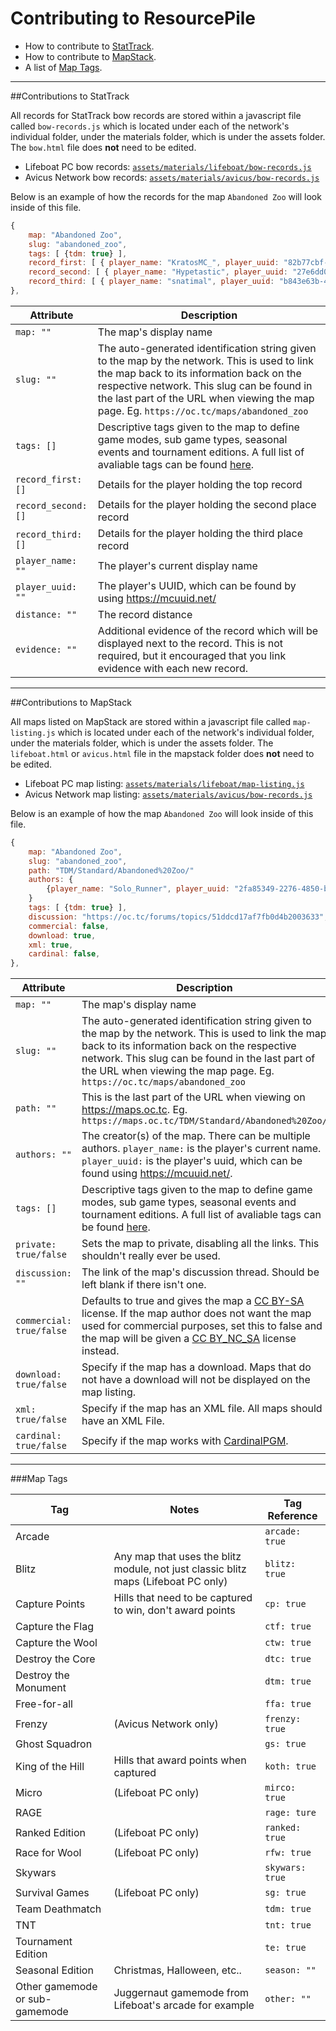 # Contributing to ResourcePile
- How to contribute to [StatTrack](#contributions-to-stattrack).
- How to contribute to [MapStack](#contributions-to-mapstack).
- A list of [Map Tags](#map-tags).

-----

##Contributions to StatTrack

All records for StatTrack bow records are stored within a javascript file called `bow-records.js` which is located under each of the network's individual folder, under the materials folder, which is under the assets folder. The `bow.html` file does **not** need to be edited.

* Lifeboat PC bow records: [`assets/materials/lifeboat/bow-records.js`](https://github.com/MCResourcePile/MCResourcePile.github.io/blob/master/assets/materials/lifeboat/bow-records.js)
* Avicus Network bow records: [`assets/materials/avicus/bow-records.js`](https://github.com/MCResourcePile/MCResourcePile.github.io/blob/master/assets/materials/avicus/bow-records.js)

Below is an example of how the records for the map `Abandoned Zoo` will look inside of this file.
```js
{
    map: "Abandoned Zoo",
    slug: "abandoned_zoo",
    tags: [ {tdm: true} ],
    record_first: [ { player_name: "KratosMC_", player_uuid: "82b77cbf-8b1b-4902-8eb6-34b65dcefa43", distance: "81", evidence: ""} ],
    record_second: [ { player_name: "Hypetastic", player_uuid: "27e6dd0d-595a-4881-882d-cc35151d7d21", distance: "79", evidence: ""} ],
    record_third: [ { player_name: "snatimal", player_uuid: "b843e63b-4d8c-4606-b6da-08b3ed8534d1", distance: "63", evidence: ""} ],
},
```

|Attribute|Description|
|---|---|
|`map: ""`|The map's display name|
|`slug: ""`|The auto-generated identification string given to the map by the network. This is used to link the map back to its information back on the respective network. This slug can be found in the last part of the URL when viewing the map page. Eg. `https://oc.tc/maps/abandoned_zoo`|
|`tags: []`|Descriptive tags given to the map to define game modes, sub game types, seasonal events and tournament editions. A full list of avaliable tags can be found [here](#map-tags).|
|`record_first: []`|Details for the player holding the top record|
|`record_second: []`|Details for the player holding the second place record|
|`record_third: []`|Details for the player holding the third place record|
|`player_name: ""`|The player's current display name|
|`player_uuid: ""`|The player's UUID, which can be found by using https://mcuuid.net/|
|`distance: ""`|The record distance|
|`evidence: ""`|Additional evidence of the record which will be displayed next to the record. This is not required, but it encouraged that you link evidence with each new record.|

-----

##Contributions to MapStack

All maps listed on MapStack are stored within a javascript file called `map-listing.js` which is located under each of the network's individual folder, under the materials folder, which is under the assets folder. The `lifeboat.html` or `avicus.html` file in the mapstack folder does **not** need to be edited.

* Lifeboat PC map listing: [`assets/materials/lifeboat/map-listing.js`](https://github.com/MCResourcePile/MCResourcePile.github.io/blob/master/assets/materials/lifeboat/map-listing.js)
* Avicus Network map listing: [`assets/materials/avicus/bow-records.js`](https://github.com/MCResourcePile/MCResourcePile.github.io/blob/master/assets/materials/avicus/map-listing.js)

Below is an example of how the map `Abandoned Zoo` will look inside of this file.
```js
{
    map: "Abandoned Zoo",
    slug: "abandoned_zoo",
    path: "TDM/Standard/Abandoned%20Zoo/"
    authors: {
        {player_name: "Solo_Runner", player_uuid: "2fa85349-2276-4850-b7b5-d18c4f4c8376"}
    }
    tags: [ {tdm: true} ],
    discussion: "https://oc.tc/forums/topics/51ddcd17af7fb0d4b2003633",
    commercial: false,
    download: true,
    xml: true,
    cardinal: false,
},
```

|Attribute|Description|Default|
|---|---|---|
|`map: ""`|The map's display name|
|`slug: ""`|The auto-generated identification string given to the map by the network. This is used to link the map back to its information back on the respective network. This slug can be found in the last part of the URL when viewing the map page. Eg. `https://oc.tc/maps/abandoned_zoo`|
|`path: ""`|This is the last part of the URL when viewing on https://maps.oc.tc. Eg. `https://maps.oc.tc/TDM/Standard/Abandoned%20Zoo/`|
|`authors: ""`|The creator(s) of the map. There can be multiple authors. `player_name:` is the player's current name. `player_uuid:` is the player's uuid, which can be found using https://mcuuid.net/.|
|`tags: []`|Descriptive tags given to the map to define game modes, sub game types, seasonal events and tournament editions. A full list of avaliable tags can be found [here](#map-tags).|
|`private: true/false`|Sets the map to private, disabling all the links. This shouldn't really ever be used.|`false`|
|`discussion: ""`|The link of the map's discussion thread. Should be left blank if there isn't one.|`false`|
|`commercial: true/false`|Defaults to true and gives the map a [CC BY-SA](https://creativecommons.org/licenses/by-sa/3.0/legalcode) license. If the map author does not want the map used for commercial purposes, set this to false and the map will be given a [CC BY_NC_SA](https://creativecommons.org/licenses/by-nc-sa/3.0/legalcode) license instead. |`true`|
|`download: true/false`|Specify if the map has a download. Maps that do not have a download will not be displayed on the map listing.|`true`|
|`xml: true/false`|Specify if the map has an XML file. All maps should have an XML File.|`true`|
|`cardinal: true/false`|Specify if the map works with [CardinalPGM](https://github.com/twizmwazin/CardinalPGM).|`false`|

-----

###Map Tags

|Tag|Notes|Tag Reference|
|---|---|---|
Arcade || `arcade: true`   
Blitz | Any map that uses the blitz module, not just classic blitz maps (Lifeboat PC only) | `blitz: true`  
Capture Points | Hills that need to be captured to win, don't award points | `cp: true`  
Capture the Flag || `ctf: true`  
Capture the Wool || `ctw: true`  
Destroy the Core || `dtc: true`  
Destroy the Monument || `dtm: true`  
Free-for-all || `ffa: true`  
Frenzy | (Avicus Network only) | `frenzy: true`  
Ghost Squadron || `gs: true`  
King of the Hill | Hills that award points when captured | `koth: true`  
Micro | (Lifeboat PC only) | `mirco: true`  
RAGE || `rage: ture`  
Ranked Edition | (Lifeboat PC only) | `ranked: true`  
Race for Wool | (Lifeboat PC only) | `rfw: true`  
Skywars || `skywars: true`   
Survival Games | (Lifeboat PC only) | `sg: true`  
Team Deathmatch || `tdm: true`  
TNT || `tnt: true`
Tournament Edition || `te: true`  
Seasonal Edition | Christmas, Halloween, etc.. | `season: ""`  
Other gamemode or sub-gamemode | Juggernaut gamemode from Lifeboat's arcade for example | `other: ""`

